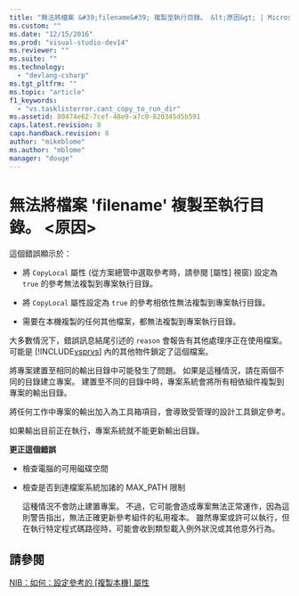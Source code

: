 ```yaml
---
title: "無法將檔案 &#39;filename&#39; 複製至執行目錄。 &lt;原因&gt; | Microsoft Docs"
ms.custom: ""
ms.date: "12/15/2016"
ms.prod: "visual-studio-dev14"
ms.reviewer: ""
ms.suite: ""
ms.technology: 
  - "devlang-csharp"
ms.tgt_pltfrm: ""
ms.topic: "article"
f1_keywords: 
  - "vs.tasklisterror.cant_copy_to_run_dir"
ms.assetid: 80474e62-7cef-48e9-a7c0-820345d5b591
caps.latest.revision: 8
caps.handback.revision: 8
author: "mikeblome"
ms.author: "mblome"
manager: "douge"
---
```

# 無法將檔案 &#39;filename&#39; 複製至執行目錄。 &lt;原因&gt;
這個錯誤顯示於：  
  
-   將 `CopyLocal` 屬性 \(從方案總管中選取參考時，請參閱 \[屬性\] 視窗\) 設定為 `true` 的參考無法複製到專案執行目錄。  
  
-   將 `CopyLocal` 屬性設定為 `true` 的參考相依性無法複製到專案執行目錄。  
  
-   需要在本機複製的任何其他檔案，都無法複製到專案執行目錄。  
  
 大多數情況下，錯誤訊息結尾引述的 `reason` 會報告有其他處理序正在使用檔案。 可能是 [!INCLUDE[vsprvs](../code-quality/includes/vsprvs_md.md)] 內的其他物件鎖定了這個檔案。  
  
 將專案建置至相同的輸出目錄中可能發生了問題。 如果是這種情況，請在兩個不同的目錄建立專案。 建置至不同的目錄中時，專案系統會將所有相依組件複製到專案的輸出目錄。  
  
 將任何工作中專案的輸出加入為工具箱項目，會導致受管理的設計工具鎖定參考。  
  
 如果輸出目前正在執行，專案系統就不能更新輸出目錄。  
  
 **更正這個錯誤**  
  
-   檢查電腦的可用磁碟空間  
  
-   檢查是否到達檔案系統加諸的 MAX\_PATH 限制  
  
     這種情況不會防止建置專案。 不過，它可能會造成專案無法正常運作，因為這則警告指出，無法正確更新參考組件的私用複本。 雖然專案或許可以執行，但在執行特定程式碼路徑時，可能會收到類型載入例外狀況或其他意外行為。  
  
## 請參閱  
 [NIB：如何：設定參考的 &#91;複製本機&#93; 屬性](http://msdn.microsoft.com/zh-tw/dfe2ba13-f27f-4356-a481-ea67d5acacbd)